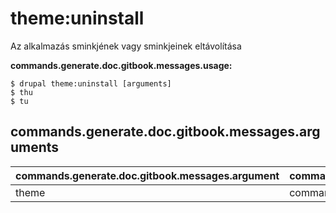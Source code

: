 # theme:uninstall
Az alkalmazás sminkjének vagy sminkjeinek eltávolítása

**commands.generate.doc.gitbook.messages.usage:**
```
$ drupal theme:uninstall [arguments]
$ thu  
$ tu  
```

## commands.generate.doc.gitbook.messages.arguments
commands.generate.doc.gitbook.messages.argument | commands.generate.doc.gitbook.messages.details
---------|-------------
theme | commands.theme.uninstall.options.module
